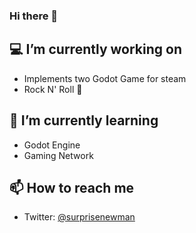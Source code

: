 ### Hi there 👋

<!--
**jo-jordan/jo-jordan** is a ✨ _special_ ✨ repository because its `README.md` (this file) appears on your GitHub profile.
Here are some ideas to get you started:
-->

## 💻 I’m currently working on 

- Implements two Godot Game for steam
- Rock N' Roll 🎸

## 🧐 I’m currently learning 

- Godot Engine
- Gaming Network

## 📫 How to reach me

- Twitter: [@surprisenewman](https://twitter.com/surprisenewman)
